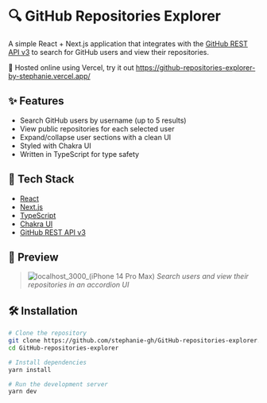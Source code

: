 # 🔍 GitHub Repositories Explorer

A simple React + Next.js application that integrates with the [GitHub REST API v3](https://developer.github.com/v3/) to search for GitHub users and view their repositories.

📌 Hosted online using Vercel, try it out https://github-repositories-explorer-by-stephanie.vercel.app/

## ✨ Features

- Search GitHub users by username (up to 5 results)
- View public repositories for each selected user
- Expand/collapse user sections with a clean UI
- Styled with Chakra UI
- Written in TypeScript for type safety

## 🚀 Tech Stack

- [React](https://reactjs.org/)
- [Next.js](https://nextjs.org/)
- [TypeScript](https://www.typescriptlang.org/)
- [Chakra UI](https://chakra-ui.com/)
- [GitHub REST API v3](https://developer.github.com/v3/)

## 📸 Preview

> ![localhost_3000_(iPhone 14 Pro Max)](https://github.com/user-attachments/assets/606d204c-a230-4431-ac9c-cdca3dcf891c)
> _Search users and view their repositories in an accordion UI_


## 🛠️ Installation

```bash
# Clone the repository
git clone https://github.com/stephanie-gh/GitHub-repositories-explorer.git
cd GitHub-repositories-explorer

# Install dependencies
yarn install

# Run the development server
yarn dev
```
